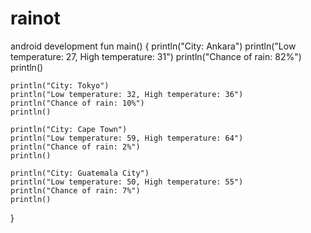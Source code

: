 # rainot
android development
fun main() {
    println("City: Ankara")
    println("Low temperature: 27, High temperature: 31")
    println("Chance of rain: 82%")
    println()

    println("City: Tokyo")
    println("Low temperature: 32, High temperature: 36")
    println("Chance of rain: 10%")
    println()
    
    println("City: Cape Town")
    println("Low temperature: 59, High temperature: 64")
    println("Chance of rain: 2%")
    println()
    
    println("City: Guatemala City")
    println("Low temperature: 50, High temperature: 55")
    println("Chance of rain: 7%")
    println()
}
